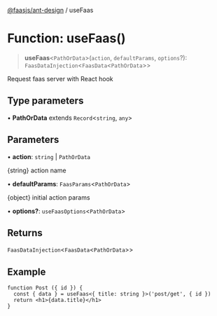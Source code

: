 [@faasjs/ant-design](../README.md) / useFaas

# Function: useFaas()

> **useFaas**\<`PathOrData`\>(`action`, `defaultParams`, `options`?): `FaasDataInjection`\<`FaasData`\<`PathOrData`\>\>

Request faas server with React hook

## Type parameters

• **PathOrData** extends `Record`\<`string`, `any`\>

## Parameters

• **action**: `string` \| `PathOrData`

{string} action name

• **defaultParams**: `FaasParams`\<`PathOrData`\>

{object} initial action params

• **options?**: `useFaasOptions`\<`PathOrData`\>

## Returns

`FaasDataInjection`\<`FaasData`\<`PathOrData`\>\>

## Example

```tsx
function Post ({ id }) {
  const { data } = useFaas<{ title: string }>('post/get', { id })
  return <h1>{data.title}</h1>
}
```
